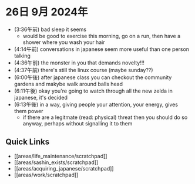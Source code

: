 # 26日 9月 2024年
- (3:36午前) bad sleep it seems
  - would be good to exercise this morning, go on a run, then have a shower where you wash your hair
- (4:14午前) conversations in japanese seem more useful than one person talking
- (4:36午前) the monster in you that demands novelty!!!
- (4:37午前) there's still the linux course (maybe sunday??)
- (6:00午後) after japanese class you can checkout the community gardens and makybe walk around balls head
- (6:11午後) okay you're going to watch through all the new zelda in japanese, it's decided
- (6:13午後) in a way, giving people your attention, your energy, gives them power
  - if there are a legitmate (read: physical) threat then you should do so anyway, perhaps without signalling it to them






 



## Quick Links
- [[areas/life_maintenance/scratchpad]]
- [[areas/sashin_exists/scratchpad]]
- [[areas/acquiring_japanese/scratchpad]]
- [[areas/work/scratchpad]]
